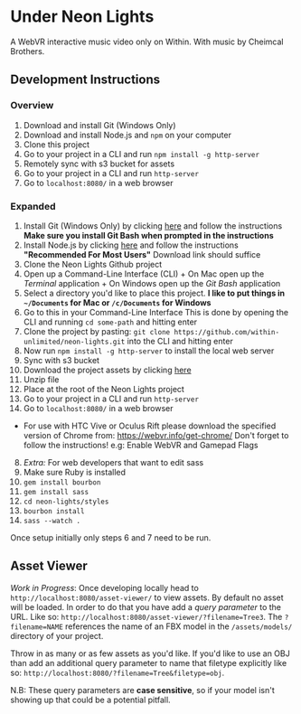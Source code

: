 # Under Neon Lights
A WebVR interactive music video only on Within. With music by Cheimcal Brothers.

## Development Instructions

### Overview

1. Download and install Git (Windows Only)
2. Download and install Node.js and `npm` on your computer
3. Clone this project
4. Go to your project in a CLI and run `npm install -g http-server`
5. Remotely sync with s3 bucket for assets
6. Go to your project in a CLI and run `http-server`
7. Go to `localhost:8080/` in a web browser

### Expanded

1. Install Git (Windows Only) by clicking [here](https://git-for-windows.github.io/) and follow the instructions
  __Make sure you install Git Bash when prompted in the instructions__
2. Install Node.js by clicking [here](https://nodejs.org/en/) and follow the instructions
  __"Recommended For Most Users"__ Download link should suffice
3. Clone the Neon Lights Github project
  1. Open up a Command-Line Interface (CLI)
    + On Mac open up the *Terminal* application
    + On Windows open up the *Git Bash* application
  2. Select a directory you'd like to place this project.
    __I like to put things in `~/Documents` for Mac or `/c/Documents` for Windows__
  3. Go to this in your Command-Line Interface
    This is done by opening the CLI and running `cd some-path` and hitting enter
  4. Clone the project by pasting: `git clone https://github.com/within-unlimited/neon-lights.git` into the CLI and hitting enter
4. Now run `npm install -g http-server` to install the local web server
5. Sync with s3 bucket
  1. Download the project assets by clicking [here](http://media-dev.vrse.com/NEON_LIGHTS/assets/assets.zip)
  2. Unzip file
  3. Place at the root of the Neon Lights project
6. Go to your project in a CLI and run `http-server`
7. Go to `localhost:8080/` in a web browser
  + For use with HTC Vive or Oculus Rift please download the specified version of Chrome from: https://webvr.info/get-chrome/
    Don't forget to follow the instructions! e.g: Enable WebVR and Gamepad Flags
8. _Extra:_ For web developers that want to edit sass
  1. Make sure Ruby is installed
  2. `gem install bourbon`
  3. `gem install sass`
  3. `cd neon-lights/styles`
  4. `bourbon install`
  5. `sass --watch .`

Once setup initially only steps 6 and 7 need to be run.

## Asset Viewer

_Work in Progress_: Once developing locally head to `http://localhost:8080/asset-viewer/` to view assets. By default no asset will be loaded. In order to do that you have add a *query parameter* to the URL. Like so: `http://localhost:8080/asset-viewer/?filename=Tree3`. The `?filename=NAME` references the name of an FBX model in the `/assets/models/` directory of your project.

Throw in as many or as few assets as you'd like. If you'd like to use an OBJ than add an additional query parameter to name that filetype explicitly like so: `http://localhost:8080/?filename=Tree&filetype=obj`.

N.B: These query parameters are __case sensitive__, so if your model isn't showing up that could be a potential pitfall.
